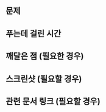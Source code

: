 ## 문제

<!-- 없음 -->

## 푸는데 걸린 시간
<!-- 없음 -->

## 깨달은 점 (필요한 경우)
<!-- 없음 -->

## 스크린샷 (필요할 경우)
<!-- 없음 -->

## 관련 문서 링크 (필요할 경우)
<!-- 없음 -->
